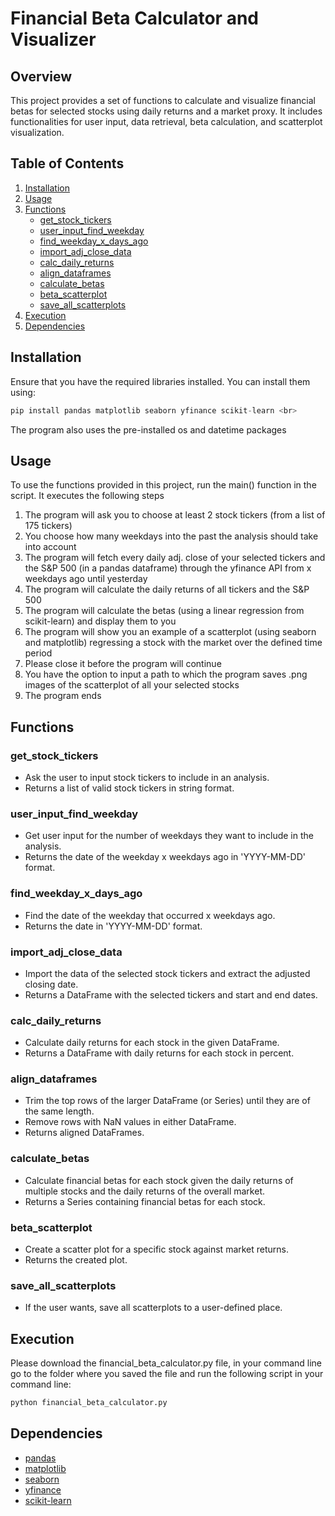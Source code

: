 # Financial Beta Calculator and Visualizer

## Overview
This project provides a set of functions to calculate and visualize financial betas for selected stocks using daily returns and a market proxy. It includes functionalities for user input, data retrieval, beta calculation, and scatterplot visualization.

## Table of Contents
1. [Installation](#installation)
2. [Usage](#usage)
3. [Functions](#functions)
    - [get_stock_tickers](#get_stock_tickers)
    - [user_input_find_weekday](#user_input_find_weekday)
    - [find_weekday_x_days_ago](#find_weekday_x_days_ago)
    - [import_adj_close_data](#import_adj_close_data)
    - [calc_daily_returns](#calc_daily_returns)
    - [align_dataframes](#align_dataframes)
    - [calculate_betas](#calculate_betas)
    - [beta_scatterplot](#beta_scatterplot)
    - [save_all_scatterplots](#save_all_scatterplots)
5. [Execution](#execution)
6. [Dependencies](#dependencies)

## Installation
Ensure that you have the required libraries installed. You can install them using: <br>
```python
pip install pandas matplotlib seaborn yfinance scikit-learn <br>
```

The program also uses the pre-installed os and datetime packages


## Usage
To use the functions provided in this project, run the main() function in the script. It executes the following steps
1. The program will ask you to choose at least 2 stock tickers (from a list of 175 tickers)
2. You choose how many weekdays into the past the analysis should take into account
3. The program will fetch every daily adj. close of your selected tickers and the S&P 500 (in a pandas dataframe) through the yfinance API from x weekdays ago until yesterday
4. The program will calculate the daily returns of all tickers and the S&P 500
5. The program will calculate the betas (using a linear regression from scikit-learn) and display them to you
6. The program will show you an example of a scatterplot (using seaborn and matplotlib) regressing a stock with the market over the defined time period
7. Please close it before the program will continue
8. You have the option to input a path to which the program saves .png images of the scatterplot of all your selected stocks
9. The program ends

## Functions

### get_stock_tickers
- Ask the user to input stock tickers to include in an analysis.
- Returns a list of valid stock tickers in string format.

### user_input_find_weekday
- Get user input for the number of weekdays they want to include in the analysis.
- Returns the date of the weekday x weekdays ago in 'YYYY-MM-DD' format.

### find_weekday_x_days_ago
- Find the date of the weekday that occurred x weekdays ago.
- Returns the date in 'YYYY-MM-DD' format.

### import_adj_close_data
- Import the data of the selected stock tickers and extract the adjusted closing date.
- Returns a DataFrame with the selected tickers and start and end dates.

### calc_daily_returns
- Calculate daily returns for each stock in the given DataFrame.
- Returns a DataFrame with daily returns for each stock in percent.

### align_dataframes
- Trim the top rows of the larger DataFrame (or Series) until they are of the same length.
- Remove rows with NaN values in either DataFrame.
- Returns aligned DataFrames.

### calculate_betas
- Calculate financial betas for each stock given the daily returns of multiple stocks and the daily returns of the overall market.
- Returns a Series containing financial betas for each stock.

### beta_scatterplot
- Create a scatter plot for a specific stock against market returns.
- Returns the created plot.

### save_all_scatterplots
- If the user wants, save all scatterplots to a user-defined place.


## Execution
Please download the financial_beta_calculator.py file, in your command line go to the folder where you saved the file and run the following script in your command line: <br>
```python
python financial_beta_calculator.py
```
## Dependencies
- [pandas](https://pandas.pydata.org/docs/)
- [matplotlib](https://matplotlib.org/stable/index.html)
- [seaborn](https://seaborn.pydata.org/)
- [yfinance](https://pypi.org/project/yfinance/)
- [scikit-learn](https://scikit-learn.org/stable/)
